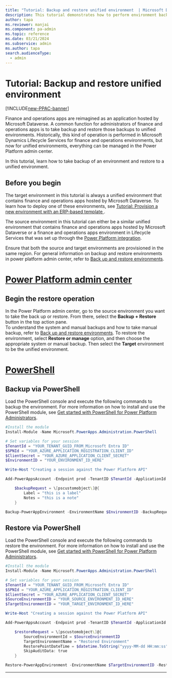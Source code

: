 ```yaml
---
title: "Tutorial: Backup and restore unified environment  | Microsoft Docs"
description: This tutorial demonstrates how to perform environment backup and restore with respect to unified environments.
author: tapa
ms.reviewer: manjai
ms.component: pa-admin
ms.topic: reference
ms.date: 03/21/2024
ms.subservice: admin
ms.author: tapa
search.audienceType: 
  - admin
---
```


# Tutorial: Backup and restore unified environment

[!INCLUDE[new-PPAC-banner](~/includes/new-PPAC-banner.md)]

Finance and operations apps are reimagined as an application hosted by Microsoft Dataverse. A common function for administrators of finance and operations apps is to take backup and restore those backups to unified environments. Historically, this kind of operation is performed in Microsoft Dynamics Lifecycle Services for finance and operations environments, but now for unified environments, everything can be managed in the Power Platform admin center.

In this tutorial, learn how to take backup of an environment and restore to a unified environment.

## Before you begin

The target environment in this tutorial is always a unified environment that contains finance and operations apps hosted by Microsoft Dataverse. To learn how to deploy one of these environments, see [Tutorial: Provision a new environment with an ERP-based template ](./tutorial-deploy-new-environment-with-ERP-template.md).

The source environment in this tutorial can either be a similar unified environment that contains finance and operations apps hosted by Microsoft Dataverse or a finance and operations apps environment in Lifecycle Services that was set up through the [Power Platform integration](/dynamics365/fin-ops-core/dev-itpro/power-platform/enable-power-platform-integration).

Ensure that both the source and target environments are provisioned in the same region. For general information on backup and restore environments in power platform admin center, refer to [Back up and restore environments](../backup-restore-environments.md).

# [Power Platform admin center](#tab/PPAC)

## Begin the restore operation

In the Power Platform admin center, go to the source environment you want to take the back up or restore. From there, select the **Backup + Restore** button in the top action pane.  
To understand the system and manual backups and how to take manual backup, refer to [Back up and restore environments](../backup-restore-environments.md). 
To restore the environment, select **Restore or manage** option, and then choose the appropriate system or manual backup. Then select the **Target** environment to be the unified environment.

# [PowerShell](#tab/PowerShell)

## Backup via PowerShell

Load the PowerShell console and execute the following commands to backup the environment. For more information on how to install and use the PowerShell module, see [Get started with PowerShell for Power Platform Administrators](../powershell-getting-started.md).

```PowerShell
#Install the module
Install-Module -Name Microsoft.PowerApps.Administration.PowerShell

# Set variables for your session
$TenantId = "YOUR_TENANT_GUID_FROM_Microsoft Entra ID"
$SPNId = "YOUR_AZURE_APPLICATION_REGISTRATION_CLIENT_ID"
$ClientSecret = "YOUR_AZURE_APPLICATION_CLIENT_SECRET"
$EnvironmentID = "YOUR_ENVIRONMENT_ID_HERE"

Write-Host "Creating a session against the Power Platform API"

Add-PowerAppsAccount -Endpoint prod -TenantID $TenantId -ApplicationId $SPNId -ClientSecret $ClientSecret

    $backupRequest = \[pscustomobject\]@{
        Label = "this is a label"
        Notes = "this is a note"
    }

Backup-PowerAppEnvironment -EnvironmentName $EnvironmentID -BackupRequestDefinition $backupRequest
```

## Restore via PowerShell

Load the PowerShell console and execute the following commands to restore the environment. For more information on how to install and use the PowerShell module, see [Get started with PowerShell for Power Platform Administrators](../powershell-getting-started.md).

```PowerShell
#Install the module
Install-Module -Name Microsoft.PowerApps.Administration.PowerShell

# Set variables for your session
$TenantId = "YOUR_TENANT_GUID_FROM_Microsoft Entra ID"
$SPNId = "YOUR_AZURE_APPLICATION_REGISTRATION_CLIENT_ID"
$ClientSecret = "YOUR_AZURE_APPLICATION_CLIENT_SECRET"
$SourceEnvironmentID = "YOUR_SOURCE_ENVIRONMENT_ID_HERE"
$TargetEnvironmentID = "YOUR_TARGET_ENVIRONMENT_ID_HERE"

Write-Host "Creating a session against the Power Platform API"

Add-PowerAppsAccount -Endpoint prod -TenantID $TenantId -ApplicationId $SPNId -ClientSecret $ClientSecret

    $restoreRequest = \[pscustomobject\]@{
        SourceEnvironmentId = $SourceEnvironmentID
        TargetEnvironmentName = "Restored Environment"
        RestorePointDateTime = $datetime.ToString("yyyy-MM-dd HH:mm:ss")
        SkipAuditData: true
    }

Restore-PowerAppEnvironment -EnvironmentName $TargetEnvironmentID -RestoreToRequestDefinition $restoreRequest
```
---
